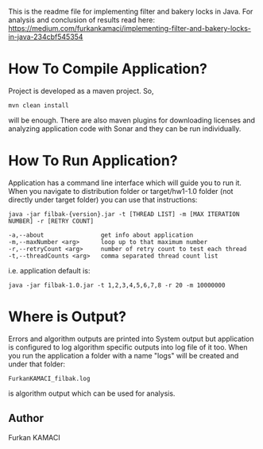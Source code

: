 This is the readme file for implementing filter and bakery locks in Java. For analysis and conclusion of results read here: https://medium.com/furkankamaci/implementing-filter-and-bakery-locks-in-java-234cbf545354

# How To Compile Application?

Project is developed as a maven project. So, 

	mvn clean install

will be enough. There are also maven plugins for downloading licenses and analyzing application code with Sonar and they can be run individually.

# How To Run Application?

Application has a command line interface which will guide you to run it. When you navigate to
distribution folder or target/hw1-1.0 folder (not directly under target folder) you can use that
instructions:

	java -jar filbak-{version}.jar -t [THREAD LIST] -m [MAX ITERATION NUMBER] -r [RETRY COUNT]

 	-a,--about                get info about application
	-m,--maxNumber <arg>      loop up to that maximum number
	-r,--retryCount <arg>     number of retry count to test each thread
	-t,--threadCounts <arg>   comma separated thread count list

i.e. application default is:

	java -jar filbak-1.0.jar -t 1,2,3,4,5,6,7,8 -r 20 -m 10000000

# Where is Output?

Errors and algorithm outputs are printed into System output but application is configured to log algorithm 
specific outputs into log file of it too. When you run the application a folder with a name "logs" will
be created and under that folder:

	FurkanKAMACI_filbak.log

is algorithm output which can be used for analysis.

## Author

Furkan KAMACI


